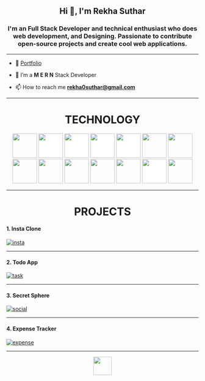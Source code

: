 <h2 align="center">Hi 👋, I'm Rekha Suthar</h1>
<h3 align="center">I'm an Full Stack Developer and technical enthusiast who does web development, and Designing. Passionate to contribute open-source projects and create cool web applications.</h3>

---

- 🔭  [Portfolio](https://rekha-suthar-portfolio.netlify.app/)

- 🌱 I’m a **M E R N** Stack Developer

- 📫 How to reach me **rekha0suthar@gmail.com**

---

<h1 align="center">TECHNOLOGY</h1>

<p align="center"><img src="https://cdn.jsdelivr.net/gh/devicons/devicon/icons/react/react-original.svg" style="height: 4rem"/>
<img src="https://cdn.jsdelivr.net/gh/devicons/devicon/icons/nodejs/nodejs-original-wordmark.svg" style="height:4rem; background-color:white"/>
<img src="https://cdn.jsdelivr.net/gh/devicons/devicon/icons/express/express-original-wordmark.svg" style="height: 4rem; background-color:white"/>
<img src="https://cdn.jsdelivr.net/gh/devicons/devicon/icons/mongodb/mongodb-original-wordmark.svg" style="height: 4rem; background-color:white"/>
<img src="https://cdn.jsdelivr.net/gh/devicons/devicon/icons/redux/redux-original.svg" style="height: 4rem; background-color:white"/>
<img src="https://cdn.jsdelivr.net/gh/devicons/devicon/icons/html5/html5-original-wordmark.svg" style="height: 4rem"/>
<img src="https://cdn.jsdelivr.net/gh/devicons/devicon/icons/css3/css3-original-wordmark.svg" style="height: 4rem"/>
<img src="https://cdn.jsdelivr.net/gh/devicons/devicon/icons/javascript/javascript-plain.svg" style="height: 4rem"/>
<img src="https://cdn.jsdelivr.net/gh/devicons/devicon/icons/bootstrap/bootstrap-plain-wordmark.svg"  style="height: 4rem"/>
<img src="https://cdn.jsdelivr.net/gh/devicons/devicon/icons/materialui/materialui-plain.svg" style="height: 4rem"/>
<img src="https://cdn.jsdelivr.net/gh/devicons/devicon/icons/npm/npm-original-wordmark.svg" style="height: 4rem"/>
<img src="https://cdn.jsdelivr.net/gh/devicons/devicon/icons/git/git-plain.svg" style="height: 4rem"/>
<img src="https://cdn.jsdelivr.net/gh/devicons/devicon/icons/github/github-original-wordmark.svg" style="height: 4rem; background-color:white"/>
<img src="https://cdn.jsdelivr.net/gh/devicons/devicon/icons/python/python-original.svg"  style="height: 4rem"/>
</p>

---
<h1 align="center">PROJECTS</h1>

<h4>1. Insta Clone </h4>

<a href="https://github.com/rekha0suthar/insta-clone" target="blank">![insta](https://github.com/user-attachments/assets/1d120538-38ed-4d03-b66b-182cd04e1af8)
</a>

---
<h4>2. Todo App </h4>

<a href="https://github.com/rekha0suthar/task-manager/" target="blank">![task](https://github.com/user-attachments/assets/f766f956-475d-4648-835e-8f4cc1039781)</a>

---

<h4>3.  Secret Sphere </h4>

<a href="https://github.com/rekha0suthar/insta-clone" target="blank">![social](https://github.com/user-attachments/assets/86becf53-0825-4d1c-a4eb-0c3ace61a887)

</a>

---

<h4>4. Expense Tracker</h4>

<a href="https://github.com/rekha0suthar/expense-trackor/" target="blank">![expense](https://github.com/user-attachments/assets/d8b37f91-ebda-4d10-8423-8166145edc85)
</a>

---
<div align="center">
<a href="https://www.linkedin.com/in/rekha0suthar/" target="blank"><img src="https://cdn.jsdelivr.net/gh/devicons/devicon/icons/linkedin/linkedin-original.svg" style="height: 3rem"/></a>
</a>
</div>

